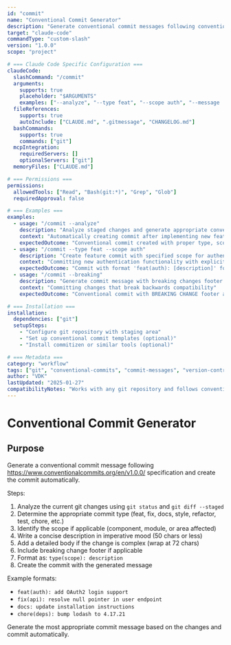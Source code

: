 ```yaml
---
id: "commit"
name: "Conventional Commit Generator"
description: "Generate conventional commit messages following conventionalcommits.org specification and create commits automatically"
target: "claude-code"
commandType: "custom-slash"
version: "1.0.0"
scope: "project"

# === Claude Code Specific Configuration ===
claudeCode:
  slashCommand: "/commit"
  arguments:
    supports: true
    placeholder: "$ARGUMENTS"
    examples: ["--analyze", "--type feat", "--scope auth", "--message 'add OAuth support'"]
  fileReferences:
    supports: true
    autoInclude: ["CLAUDE.md", ".gitmessage", "CHANGELOG.md"]
  bashCommands:
    supports: true
    commands: ["git"]
  mcpIntegration:
    requiredServers: []
    optionalServers: ["git"]
  memoryFiles: ["CLAUDE.md"]

# === Permissions ===
permissions:
  allowedTools: ["Read", "Bash(git:*)", "Grep", "Glob"]
  requiredApproval: false

# === Examples ===
examples:
  - usage: "/commit --analyze"
    description: "Analyze staged changes and generate appropriate conventional commit message"
    context: "Automatically creating commit after implementing new feature or bug fix"
    expectedOutcome: "Conventional commit created with proper type, scope, and description based on code changes"
  - usage: "/commit --type feat --scope auth"
    description: "Create feature commit with specified scope for authentication changes"
    context: "Committing new authentication functionality with explicit categorization"
    expectedOutcome: "Commit with format 'feat(auth): [description]' following conventional commit standards"
  - usage: "/commit --breaking"
    description: "Generate commit message with breaking changes footer for API modifications"
    context: "Committing changes that break backwards compatibility"
    expectedOutcome: "Conventional commit with BREAKING CHANGE footer and proper semantic versioning implications"

# === Installation ===
installation:
  dependencies: ["git"]
  setupSteps:
    - "Configure git repository with staging area"
    - "Set up conventional commit templates (optional)"
    - "Install commitizen or similar tools (optional)"

# === Metadata ===
category: "workflow"
tags: ["git", "conventional-commits", "commit-messages", "version-control", "automation"]
author: "VDK"
lastUpdated: "2025-01-27"
compatibilityNotes: "Works with any git repository and follows conventionalcommits.org v1.0.0 specification"
---
```


# Conventional Commit Generator

## Purpose

Generate a conventional commit message following https://www.conventionalcommits.org/en/v1.0.0/ specification and create the commit automatically.

Steps:

1. Analyze the current git changes using `git status` and `git diff --staged`
2. Determine the appropriate commit type (feat, fix, docs, style, refactor, test, chore, etc.)
3. Identify the scope if applicable (component, module, or area affected)
4. Write a concise description in imperative mood (50 chars or less)
5. Add a detailed body if the change is complex (wrap at 72 chars)
6. Include breaking change footer if applicable
7. Format as: `type(scope): description`
8. Create the commit with the generated message

Example formats:

- `feat(auth): add OAuth2 login support`
- `fix(api): resolve null pointer in user endpoint`
- `docs: update installation instructions`
- `chore(deps): bump lodash to 4.17.21`

Generate the most appropriate commit message based on the changes and commit automatically.
